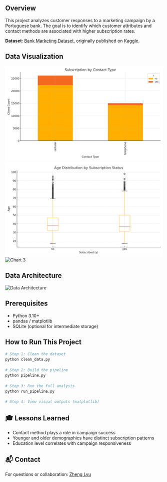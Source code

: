 

## Overview
This project analyzes customer responses to a marketing campaign by a Portuguese bank. The goal is to identify which customer attributes and contact methods are associated with higher subscription rates.

**Dataset**: [Bank Marketing Dataset](https://www.kaggle.com/datasets/henriqueyamahata/bank-marketing), originally published on Kaggle.

##  Data Visualization

![matplotlib dashboard image](chart1_subscription_by_contact_type.png)
![matplotlib dashboard image](chart2_age_distribution_by_subscruption_status.png)
![Chart 3](chart3.png)

## Data Architecture
![Data Architecture](data_architecture.png)

## Prerequisites
- Python 3.10+
- pandas / matplotlib
- SQLite (optional for intermediate storage)

## How to Run This Project
```bash
# Step 1: Clean the dataset
python clean_data.py

# Step 2: Build the pipeline
python pipeline.py

# Step 3: Run the full analysis
python run_pipeline.py

# Step 4: View visual outputs (matplotlib)
```

## 🎓 Lessons Learned
- Contact method plays a role in campaign success
- Younger and older demographics have distinct subscription patterns
- Education level correlates with campaign responsiveness

## 📬 Contact
For questions or collaboration: [Zheng Lyu](mailto:zhenglyu1990@gmail.com)
